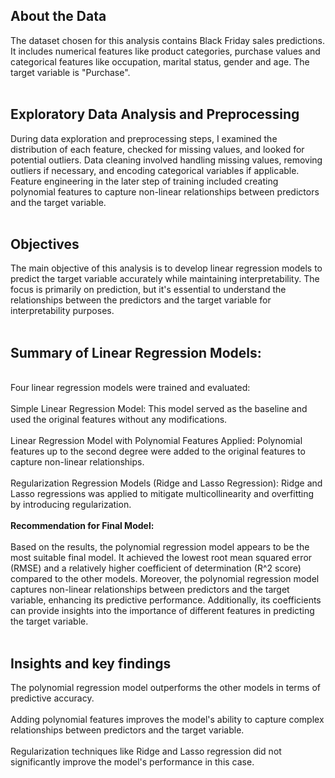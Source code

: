 <h2>About the Data</h2>
The dataset chosen for this analysis contains Black Friday sales predictions. It includes numerical features like product categories, purchase values and categorical features like occupation, marital status, gender and age. The target variable is "Purchase".
<br>
<br>
<h2>Exploratory Data Analysis and Preprocessing</h2>
During data exploration and preprocessing steps, I examined the distribution of each feature, checked for missing values, and looked for potential outliers. Data cleaning involved handling missing values, removing outliers if necessary, and encoding categorical variables if applicable. Feature engineering in the later step of training included creating polynomial features to capture non-linear relationships between predictors and the target variable.
<br>
<br>
<h2>Objectives</h2>
The main objective of this analysis is to develop linear regression models to predict the target variable accurately while maintaining interpretability. The focus is primarily on prediction, but it's essential to understand the relationships between the predictors and the target variable for interpretability purposes.
<br>
<br>
<h2>Summary of Linear Regression Models:</h2>
<br>
Four linear regression models were trained and evaluated:
<br>
<br>
Simple Linear Regression Model: This model served as the baseline and used the original features without any modifications.
<br>
<br>
Linear Regression Model with Polynomial Features Applied: Polynomial features up to the second degree were added to the original features to capture non-linear relationships.
<br>
<br>
Regularization Regression Models (Ridge and Lasso Regression): Ridge and Lasso regressions was applied to mitigate multicollinearity and overfitting by introducing regularization.
<br>
<br>
<b>Recommendation for Final Model:</b>
<br>
<br>
Based on the results, the polynomial regression model appears to be the most suitable final model. It achieved the lowest root mean squared error (RMSE) and a relatively higher coefficient of determination (R^2 score) compared to the other models. Moreover, the polynomial regression model captures non-linear relationships between predictors and the target variable, enhancing its predictive performance. Additionally, its coefficients can provide insights into the importance of different features in predicting the target variable.
<br>
<br>
<h2>Insights and key findings</h2>
The polynomial regression model outperforms the other models in terms of predictive accuracy.
<br>
<br>
Adding polynomial features improves the model's ability to capture complex relationships between predictors and the target variable.
<br>
<br>
Regularization techniques like Ridge and Lasso regression did not significantly improve the model's performance in this case.
